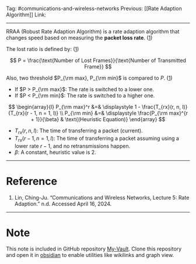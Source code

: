 Tag: #communications-and-wireless-networks 
Previous: [[Rate Adaption Algorithm]]
Link: 

---

RRAA (Robust Rate Adaption Algorithm) is a rate adaption algorithm that changes speed based on measuring the **packet loss rate**. (<u>1</u>)

The lost ratio is defined by: (<u>1</u>)

$$
P = \frac{\text{Number of Lost Frames}}{\text{Number of Transmitted Frame}}
$$

Also, two threshold $P_{\rm max}, P_{\rm min}$ is compared to $P$. (<u>1</u>)

- If $P > P_{\rm max}$: The rate is switched to a lower one.
- If $P < P_{\rm min}$: The rate is switched to a higher one.

$$
\begin{array}{l}
	P_{\rm max}^r &=& \displaystyle 1 - \frac{T_{rx}(r, n, l)}{T_{rx}(r - 1, n = 1, l)} \\
	P_{\rm min} &=& \displaystyle \frac{P_{\rm max}^{r + 1}}{\beta} & \text{(Heuristic Equation)}
\end{array}
$$

- $T_{rx}(r, n, l)$: The time of transferring a packet (current).
- $T_{rx}(r - 1, n = 1, l)$: The time of transferring a packet assuming using a lower rate $r - 1$, and no retransmissions happen.
- $\beta$: A constant, heuristic value is $2$.

---

# Reference

1. Lin, Ching-Ju. “Communications and Wireless Networks, Lecture 5: Rate Adaption.” n.d. Accessed April 16, 2024.

---

# Note

This note is included in GitHub repository [My-Vault](https://github.com/LittleD3092/My-Vault.git). Clone this repository and open it in [obsidian](https://obsidian.md/) to enable utilities like wikilinks and graph view.